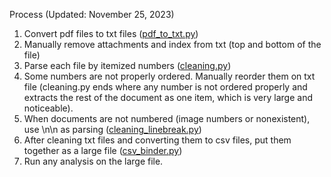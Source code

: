 Process (Updated: November 25, 2023)

1. Convert pdf files to txt files ([pdf_to_txt.py](code/pdf_to_txt.py))
0. Manually remove attachments and index from txt (top and bottom of the file)
0. Parse each file by itemized numbers ([cleaning.py](code/cleaning.py))
0. Some numbers are not properly ordered. Manually reorder them on txt file (cleaning.py ends where any number is not ordered properly and extracts the rest of the document as one item, which is very large and noticeable).
0. When documents are not numbered (image numbers or nonexistent), use \n\n as parsing ([cleaning_linebreak.py](code/cleaning_linebreak.py))
0. After cleaning txt files and converting them to csv files, put them together as a large file ([csv_binder.py](code/csv_binder.py))
0. Run any analysis on the large file.
